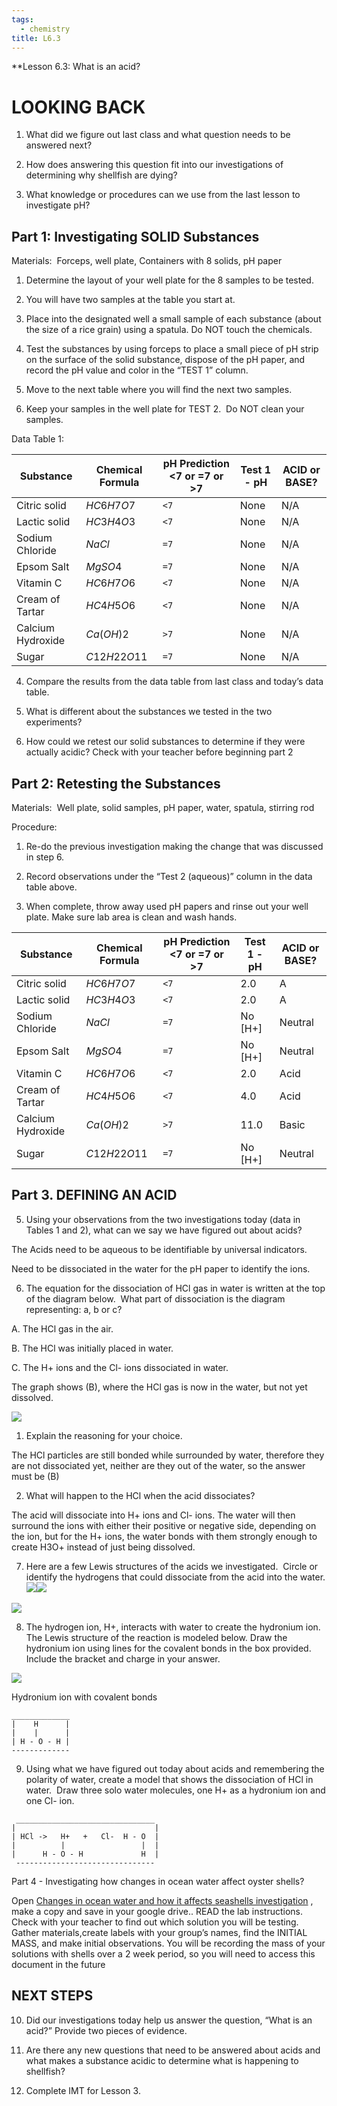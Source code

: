 ```yaml
---
tags: 
  - chemistry
title: L6.3
---
```


**Lesson 6.3: What is an acid?

  

# LOOKING BACK

1.  What did we figure out last class and what question needs to be answered next?
    
2.  How does answering this question fit into our investigations of determining why shellfish are dying?
    
3.  What knowledge or procedures can we use from the last lesson to investigate pH?
    

  
  

## Part 1: Investigating SOLID Substances

Materials:  Forceps, well plate, Containers with 8 solids, pH paper

1.  Determine the layout of your well plate for the 8 samples to be tested. 
    
2.  You will have two samples at the table you start at.
    
3.  Place into the designated well a small sample of each substance (about the size of a rice grain) using a spatula. Do NOT touch the chemicals.
    
4.  Test the substances by using forceps to place a small piece of pH strip on the surface of the solid substance, dispose of the pH paper, and record the pH value and color in the “TEST 1” column.
    
5.  Move to the next table where you will find the next two samples. 
    
6.  Keep your samples in the well plate for TEST 2.  Do NOT clean your samples.
    

  

Data Table 1:

| Substance         | Chemical Formula | pH Prediction <7 or =7 or >7 | Test 1 - pH | ACID or BASE? |
| ----------------- | ---------------- | ---------------------------- | ----------- | ------------- |
| Citric solid      | $HC6H7O7$        | `<7`                           | None        | N/A           |
| Lactic solid      | $HC3H4O3$        | `<7`                           | None        | N/A           |
| Sodium Chloride   | $NaCl$           | `=7`                           | None        | N/A           |
| Epsom Salt        | $MgSO4$          | `=7`                           | None        | N/A           |
| Vitamin C         | $HC6H7O6$        | `<7`                           | None        | N/A           |
| Cream of Tartar   | $HC4H5O6$        | `<7`                           | None        | N/A           |
| Calcium Hydroxide | $Ca(OH)2$        | `>7`                           | None        | N/A           |
| Sugar             | $C12H22O11$      | `=7`                           | None        | N/A           | 
  

  
  

4.  Compare the results from the data table from last class and today’s data table. 
    

1.  What is different about the substances we tested in the two experiments? 
    

  

2.  How could we retest our solid substances to determine if they were actually acidic? Check with your teacher before beginning part 2
    

  
  

## Part 2: Retesting the Substances 

Materials:  Well plate, solid samples, pH paper, water, spatula, stirring rod

Procedure: 

1.  Re-do the previous investigation making the change that was discussed in step 6.
    
2.  Record observations under the “Test 2 (aqueous)” column in the data table above.
    
3.  When complete, throw away used pH papers and rinse out your well plate. Make sure lab area is clean and wash hands. 
    
  
| Substance         | Chemical Formula | pH Prediction <7 or =7 or >7 | Test 1 - pH | ACID or BASE? |
| ----------------- | ---------------- | ---------------------------- | ----------- | ------------- |
| Citric solid      | $HC6H7O7$        | `<7`                         | 2.0         | A             |
| Lactic solid      | $HC3H4O3$        | `<7`                         | 2.0         | A             |
| Sodium Chloride   | $NaCl$           | `=7`                         | No [H+]     | Neutral       |
| Epsom Salt        | $MgSO4$          | `=7`                         | No [H+]     | Neutral       |
| Vitamin C         | $HC6H7O6$        | `<7`                         | 2.0         | Acid          |
| Cream of Tartar   | $HC4H5O6$        | `<7`                         | 4.0         | Acid          |
| Calcium Hydroxide | $Ca(OH)2$        | `>7`                         | 11.0        | Basic         |
| Sugar             | $C12H22O11$      | `=7`                         | No [H+]     | Neutral       |






## Part 3. DEFINING AN ACID

5.  Using your observations from the two investigations today (data in Tables 1 and 2), what can we say we have figured out about acids?
    

The Acids need to be aqueous to be identifiable by universal indicators.


Need to be dissociated in the water for the pH paper to identify the ions.

6.  The equation for the dissociation of HCl gas in water is written at the top of the diagram below.  What part of dissociation is the diagram representing: a, b or c?
    



A.  The HCl gas in the air.
    
B.  The HCl was initially placed in water.
    
C.  The H+ ions and the Cl- ions dissociated in water.
    


The graph shows (B), where the HCl gas is now in the water, but not yet dissolved.
  
![](https://lh3.googleusercontent.com/RKHV9A6AtXwo1zEzppY8vlFrCz9j_S0WBZWqSHmt4L6MCf2anU6juv1ucXOHaIFsyx5GyE97YaO4mIN_xkAt_KDTP_GyiNxFtzCYLRNGH1Q2IImBTOF6Buw7rU7zksRXz_zpM2vwiFelQU1YClufDw)  
  

1.  Explain the reasoning for your choice.
    

The HCl particles are still bonded while surrounded by water, therefore they are not dissociated yet, neither are they out of the water, so the answer must be (B)


2.  What will happen to the HCl when the acid dissociates?
    

The acid will dissociate into H+ ions and Cl- ions. The water will then surround the ions with either their positive or negative side, depending on the ion, but for the H+ ions, the water bonds with them strongly enough to create H3O+ instead of just being dissolved.
  

7.  Here are a few Lewis structures of the acids we investigated.  Circle or identify the hydrogens that could dissociate from the acid into the water.
![](https://lh3.googleusercontent.com/j5zQlVdKGUoXVd3ZfuQMMdL2EyrfCVflXypqmQWI_Lynyy8GcjflLVHhS5unEmT5jKTvn5BtkqiPu_mdpq2Ms-A006LHzxpex8tOV7lOmBC13vLlM9U-tYSX8AMP2X0d_zThq__Cx0FJbb_K2flWMQ)![](https://lh5.googleusercontent.com/_ArDgFkM5N-7tPRuRWVTR1oNKGka2-3dU8IJjV2xKTaBT8YXz-ibRFF4FkvARav_FW9xHIEj7NfC0i3CbabSXdnfqnO5ehTZCXWZ1qYCo59iIP_EmoaKpvqacsZ6aUWsjrCcro6DUcgMzc4DlhokmQ)
    

  
![](https://lh5.googleusercontent.com/E7tDqAJvL9QFECZ681Y4Z9hn9RjejheqGPpRi6Bgc6aXquM_XVXwCnFSe3K0-SQ4IfeFAREjWI4b_2Je-VjDGKUtFWgu64YmfSnCDYfXaOKXtIl1Us9vj9dwB6BPfTcUjQvLo-NXNxMQqqmB8uAgYQ)  
  

8.  The hydrogen ion, H+, interacts with water to create the hydronium ion.  The Lewis structure of the reaction is modeled below. Draw the hydronium ion using lines for the covalent bonds in the box provided. Include the bracket and charge in your answer. 



![](https://lh4.googleusercontent.com/xFeJfXBfhOjqhl6KXi_Yj8TgtCQviQ5peVVWN4iF4lIGLCn4XxglqQPiBYVhnD_LmQdaFK6S5EK-JY59kvp2tfDauO_GzcRNGV_U21VJRYjTePiYx2q00jdf9oVRXWCOswIi0CY4qYN9OV_leWaaeA)



Hydronium ion with covalent bonds
```
_____________
|    H      |
|    |      |
| H - O - H |
-------------
```

9.  Using what we have figured out today about acids and remembering the polarity of water, create a model that shows the dissociation of HCl in water.  Draw three solo water molecules, one H+ as a hydronium ion and one Cl- ion.
    

```
 _______________________________
|                               |
| HCl ->   H+   +   Cl-  H - O  |
|          |                 |  |
|      H - O - H             H  |
 -------------------------------
```
  
  

Part 4 - Investigating how changes in ocean water affect oyster shells? 

Open [Changes in ocean water and how it affects seashells investigation](https://docs.google.com/document/d/112lOKxzNW1dGaQ8xOMKEeERVpjW_2rIwWo0dRh_Lenk/edit?usp=sharing) , make a copy and save in your google drive.. READ the lab instructions. Check with your teacher to find out which solution you will be testing. Gather materials,create labels with your group’s names, find the INITIAL MASS, and make initial observations. You will be recording the mass of your solutions with shells over a 2 week period, so you will need to access this document in the future

  
  

## NEXT STEPS

10.  Did our investigations today help us answer the question, “What is an acid?” Provide two pieces of evidence.
    

  

11.  Are there any new questions that need to be answered about acids and what makes a substance acidic to determine what is happening to shellfish? 
    

  
  

12.  Complete IMT for Lesson 3.
    